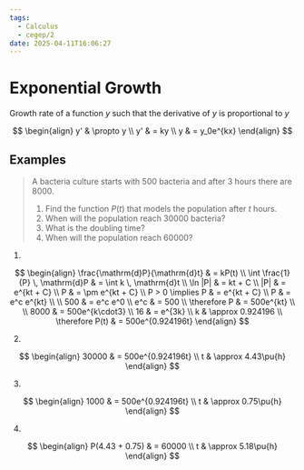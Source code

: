 ```yaml
---
tags:
  - Calculus
  - cegep/2
date: 2025-04-11T16:06:27
---
```


# Exponential Growth

Growth rate of a function $y$ such that the derivative of $y$ is proportional to $y$

$$
\begin{align}
y' & \propto y \\
y' & = ky \\
y & = y_0e^{kx}
\end{align}
$$

## Examples

> A bacteria culture starts with 500 bacteria and after 3 hours there are 8000.
>
> 1. Find the function $P(t)$ that models the population after $t$ hours.
> 2. When will the population reach 30000 bacteria?
> 3. What is the doubling time?
> 4. When will the population reach 60000?

1.

$$
\begin{align}
\frac{\mathrm{d}P}{\mathrm{d}t} & = kP(t) \\
\int \frac{1}{P} \, \mathrm{d}P & = \int k \, \mathrm{d}t \\
\ln |P| & = kt + C \\
|P| & = e^{kt + C} \\
P & = \pm e^{kt + C} \\
P > 0 \implies P & = e^{kt + C} \\
P & = e^c e^{kt} \\
 \\
500 & = e^c e^0 \\
e^c & = 500 \\
\therefore P & = 500e^{kt} \\
 \\
8000 & = 500e^{k\cdot3} \\
16 & = e^{3k} \\
k & \approx 0.924196 \\
\therefore P(t) & = 500e^{0.924196t}
\end{align}
$$

2.

$$
\begin{align}
30000 & = 500e^{0.924196t} \\
t & \approx 4.43\pu{h}
\end{align}
$$

3.

$$
\begin{align}
1000 & = 500e^{0.924196t} \\
t & \approx 0.75\pu{h}
\end{align}
$$

4.

$$
\begin{align}
P(4.43 + 0.75) & = 60000 \\
t & \approx 5.18\pu{h}
\end{align}
$$
